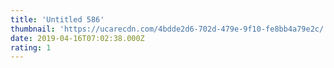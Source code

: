 ```yaml
---
title: 'Untitled 586'
thumbnail: 'https://ucarecdn.com/4bdde2d6-702d-479e-9f10-fe8bb4a79e2c/'
date: 2019-04-16T07:02:38.000Z
rating: 1
---
```

